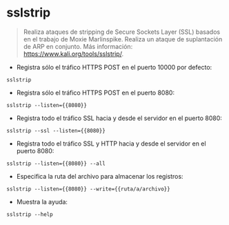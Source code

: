 # sslstrip

> Realiza ataques de stripping de Secure Sockets Layer (SSL) basados en el trabajo de Moxie Marlinspike.
> Realiza un ataque de suplantación de ARP en conjunto.
> Más información: <https://www.kali.org/tools/sslstrip/>.

- Registra sólo el tráfico HTTPS POST en el puerto 10000 por defecto:

`sslstrip`

- Registra sólo el tráfico HTTPS POST en el puerto 8080:

`sslstrip --listen={{8080}}`

- Registra todo el tráfico SSL hacia y desde el servidor en el puerto 8080:

`sslstrip --ssl --listen={{8080}}`

- Registra todo el tráfico SSL y HTTP hacia y desde el servidor en el puerto 8080:

`sslstrip --listen={{8080}} --all`

- Especifica la ruta del archivo para almacenar los registros:

`sslstrip --listen={{8080}} --write={{ruta/a/archivo}}`

- Muestra la ayuda:

`sslstrip --help`
